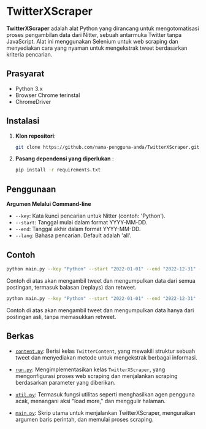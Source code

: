# TwitterXScraper

**TwitterXScraper** adalah alat Python yang dirancang untuk mengotomatisasi proses pengambilan data dari Nitter, sebuah antarmuka Twitter tanpa JavaScript. Alat ini menggunakan Selenium untuk web scraping dan menyediakan cara yang nyaman untuk mengekstrak tweet berdasarkan kriteria pencarian.

## Prasyarat

- Python 3.x
- Browser Chrome terinstal
- ChromeDriver

## Instalasi

1. **Klon repositori**:

    ```bash
    git clone https://github.com/nama-pengguna-anda/TwitterXScraper.git
    ```

2. **Pasang dependensi yang diperlukan** :

    ```bash
    pip install -r requirements.txt
    ```

## Penggunaan

**Argumen Melalui Command-line**

- `--key`: Kata kunci pencarian untuk Nitter (contoh: 'Python').
- `--start`: Tanggal mulai dalam format YYYY-MM-DD.
- `--end`: Tanggal akhir dalam format YYYY-MM-DD.
- `--lang`: Bahasa pencarian. Default adalah 'all'.

## Contoh

```bash
python main.py --key "Python" --start "2022-01-01" --end "2022-12-31" --lang "indonesia"
```
Contoh di atas akan mengambil tweet dan mengumpulkan data dari semua postingan, termasuk balasan (replays) dan retweet.

```bash
python main.py --key "Python" --start "2022-01-01" --end "2022-12-31" --lang "indonesia" --retweets
```
Contoh di atas akan mengambil tweet dan mengumpulkan data hanya dari postingan asli, tanpa memasukkan retweet.

## Berkas

- [``content.py``](./lib/content.py): Berisi kelas `TwitterContent`, yang mewakili struktur sebuah tweet dan menyediakan metode untuk mengekstrak berbagai informasi.

- [``run.py``](./lib/run.py): Mengimplementasikan kelas `TwitterXScraper`, yang mengonfigurasi proses web scraping dan menjalankan scraping berdasarkan parameter yang diberikan.

- [``util.py``](./lib/util.py): Termasuk fungsi utilitas seperti menghasilkan agen pengguna acak, menangani aksi "load more," dan menggulir halaman.

- [``main.py``](main.py): Skrip utama untuk menjalankan TwitterXScraper, menguraikan argumen baris perintah, dan memulai proses scraping.
